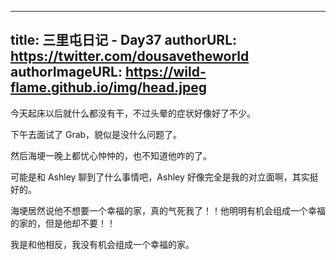 --------
title: 三里屯日记 - Day37
authorURL: https://twitter.com/dousavetheworld
authorImageURL: https://wild-flame.github.io/img/head.jpeg
---

今天起床以后就什么都没有干，不过头晕的症状好像好了不少。

下午去面试了 Grab，貌似是没什么问题了。

然后海埂一晚上都忧心忡忡的，也不知道他咋的了。

可能是和 Ashley 聊到了什么事情吧，Ashley 好像完全是我的对立面啊，其实挺好的。

海埂居然说他不想要一个幸福的家，真的气死我了！！他明明有机会组成一个幸福的家的，但是他却不要！！

我是和他相反，我没有机会组成一个幸福的家。